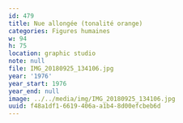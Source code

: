 ```yaml
---
id: 479
title: Nue allongée (tonalité orange)
categories: Figures humaines
w: 94
h: 75
location: graphic studio
note: null
file: IMG_20180925_134106.jpg
year: '1976'
year_start: 1976
year_end: null
image: ../../media/img/IMG_20180925_134106.jpg
uuid: f48a1df1-6619-406a-a1b4-8d00efcbeb6d
---
```


